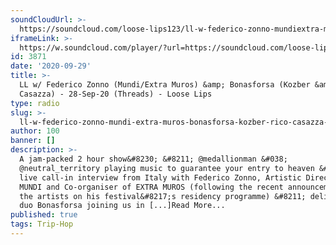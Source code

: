 ```yaml
---
soundCloudUrl: >-
  https://soundcloud.com/loose-lips123/ll-w-federico-zonno-mundiextra-muros-bonasforsa-kozber-rico-casazza-28-sep-20-threads
iframeLink: >-
  https://w.soundcloud.com/player/?url=https://soundcloud.com/loose-lips123/ll-w-federico-zonno-mundiextra-muros-bonasforsa-kozber-rico-casazza-28-sep-20-threads&color=00aabb&auto_play=false&hide_related=false&show_comments=true&show_user=true&show_reposts=false
id: 3871
date: '2020-09-29'
title: >-
  LL w/ Federico Zonno (Mundi/Extra Muros) &amp; Bonasforsa (Kozber &amp; Rico
  Casazza) - 28-Sep-20 (Threads) - Loose Lips
type: radio
slug: >-
  ll-w-federico-zonno-mundi-extra-muros-bonasforsa-kozber-rico-casazza-28-sep-20-threads
author: 100
banner: []
description: >-
  A jam-packed 2 hour show&#8230; &#8211; @medallionman &#038;
  @neutral_territory playing music to guarantee your entry to heaven &#8211; a
  live call-in interview from Italy with Federico Zonno, Artistic Director of
  MUNDI and Co-organiser of EXTRA MUROS (following the recent announcement of
  the artists on his festival&#8217;s residency programme) &#8211; delightful
  duo Bonasforsa joining us in [...]Read More...
published: true
tags: Trip-Hop
---
```

